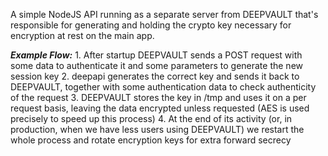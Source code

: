A simple NodeJS API running as a separate server from DEEPVAULT that's responsible for generating and holding the crypto key necessary for encryption at rest on the main app.

***Example Flow:***
    1. After startup DEEPVAULT sends a POST request with some data to authenticate it and some parameters to generate the new session key
    2. deepapi generates the correct key and sends it back to DEEPVAULT, together with some authentication data to check authenticity of the request
    3. DEEPVAULT stores the key in /tmp and uses it on a per request basis, leaving the data encrypted unless requested (AES is used precisely to speed up this process)
    4. At the end of its activity (or, in production, when we have less users using DEEPVAULT) we restart the whole process and rotate encryption keys for extra forward secrecy
